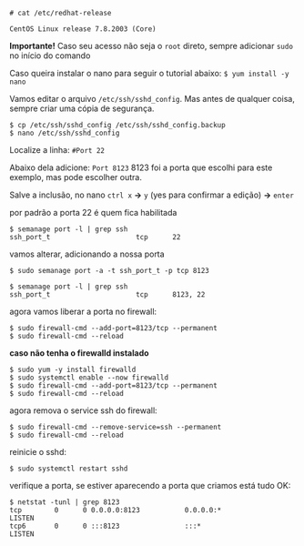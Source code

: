 ```
# cat /etc/redhat-release

CentOS Linux release 7.8.2003 (Core)
```

**Importante!** Caso seu acesso não seja o `root` direto, sempre adicionar `sudo` no início do comando

Caso queira instalar o nano para seguir o tutorial abaixo: `$ yum install -y nano`

Vamos editar o arquivo `/etc/ssh/sshd_config`. Mas antes de qualquer coisa, sempre criar uma cópia de segurança.
```
$ cp /etc/ssh/sshd_config /etc/ssh/sshd_config.backup
$ nano /etc/ssh/sshd_config
```
Localize a linha: `#Port 22`

Abaixo dela adicione: `Port 8123` 8123 foi a porta que escolhi para este exemplo, mas pode escolher outra.

Salve a inclusão, no nano `ctrl x` **→** `y` (yes para confirmar a edição) **→** `enter`

por padrão a porta 22 é quem fica habilitada

```
$ semanage port -l | grep ssh
ssh_port_t                     tcp      22
```

vamos alterar, adicionando a nossa porta

```
$ sudo semanage port -a -t ssh_port_t -p tcp 8123
```
```
$ semanage port -l | grep ssh
ssh_port_t                     tcp      8123, 22
```

agora vamos liberar a porta no firewall:

```
$ sudo firewall-cmd --add-port=8123/tcp --permanent
$ sudo firewall-cmd --reload
```

**caso não tenha o firewalld instalado**
```
$ sudo yum -y install firewalld
$ sudo systemctl enable --now firewalld
$ sudo firewall-cmd --add-port=8123/tcp --permanent
$ sudo firewall-cmd --reload
```

agora remova o service ssh do firewall:
```
$ sudo firewall-cmd --remove-service=ssh --permanent
$ sudo firewall-cmd --reload
```

reinicie o sshd:
```
$ sudo systemctl restart sshd
```

verifique a porta, se estiver aparecendo a porta que criamos está tudo OK:
```
$ netstat -tunl | grep 8123
tcp        0      0 0.0.0.0:8123           0.0.0.0:*               LISTEN     
tcp6       0      0 :::8123                :::*                    LISTEN  
```
